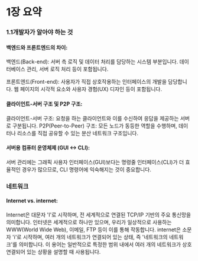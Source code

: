 # 1장 요약

### 1.1개발자가 알아야 하는 것
#### 백엔드와 프론트엔드의 차이:
백엔드(Back-end): 서버 측 로직 및 데이터 처리를 담당하는 시스템 부분입니다. 데이터베이스 관리, 서버 로직 처리 등이 포함됩니다.

프론트엔드(Front-end): 사용자가 직접 상호작용하는 인터페이스의 개발을 담당합니다. 웹 페이지의 시각적 요소와 사용자 경험(UX) 디자인 등이 포함됩니다.

#### 클라이언트-서버 구조 및 P2P 구조:
클라이언트-서버 구조: 요청을 하는 클라이언트와 이를 수신하여 응답을 제공하는 서버로 구분됩니다.
P2P(Peer-to-Peer) 구조: 모든 노드가 동등한 역할을 수행하며, 데이터나 리소스를 직접 공유할 수 있는 분산 네트워크 구조입니다.

#### 서버용 컴퓨터 운영체제 (GUI <-> CLI):
서버 관리에는 그래픽 사용자 인터페이스(GUI)보다는 명령줄 인터페이스(CLI)가 더 효율적인 경우가 많으므로, CLI 명령어에 익숙해지는 것이 중요합니다.

### 네트워크
#### Internet vs. internet:
Internet은 대문자 'I'로 시작하며, 전 세계적으로 연결된 TCP/IP 기반의 주요 통신망을 의미합니다. 인터넷은 세계적으로 하나만 있으며, 우리가 일상적으로 사용하는 WWW(World Wide Web), 이메일, FTP 등이 이를 통해 작동합니다.
internet은 소문자 'i'로 시작하며, 여러 개의 네트워크가 연결되어 있는 상태, 즉 '네트워크의 네트워크'를 의미합니다. 이 용어는 일반적으로 특정한 범위 내에서 여러 개의 네트워크가 상호 연결되어 있는 상황을 설명할 때 사용됩니다.